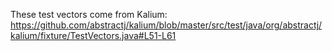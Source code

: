 These test vectors come from Kalium: https://github.com/abstractj/kalium/blob/master/src/test/java/org/abstractj/kalium/fixture/TestVectors.java#L51-L61
